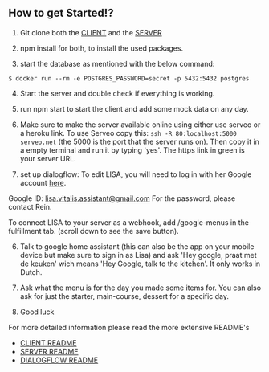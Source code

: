 ## How to get Started!?

1) Git clone both the [CLIENT](https://github.com/Official-Codaisseur-Graduate/lisa-client) and the [SERVER](https://github.com/Official-Codaisseur-Graduate/lisa-server)

2) npm install for both, to install the used packages.

3) start the database as mentioned with the below command:

`$ docker run --rm -e POSTGRES_PASSWORD=secret -p 5432:5432 postgres`

4) Start the server and double check if everything is working.

5) run npm start to start the client and add some mock data on any day.

6) Make sure to make the server available online using either use serveo or a heroku link. 
To use Serveo copy this: `ssh -R 80:localhost:5000 serveo.net` (the 5000 is the port that the server runs on). Then copy it in a empty terminal and run it by typing 'yes'. The https link in green is your server URL.

7) set up dialogflow: 
To edit LISA, you will need to log in with her Google account [here](https://dialogflow.cloud.google.com/#/agent/e4ee0583-d68d-4127-a8bd-49f3522ded28/intents).

Google ID: lisa.vitalis.assistant@gmail.com
For the password, please contact Rein.

To connect LISA to your server as a webhook, add <!your server URL!>/google-menus in the fulfillment tab.
(scroll down to see the save button).

6) Talk to google home assistant (this can also be the app on your mobile device but make sure to sign in as Lisa) and ask 'Hey google, praat met de keuken' wich means 'Hey Google, talk to the kitchen'. It only works in Dutch.

7) Ask what the menu is for the day you made some items for. You can also ask for just the starter, main-course, dessert for a specific day.

8) Good luck

For more detailed information please read the more extensive README's
- [CLIENT README](https://github.com/Official-Codaisseur-Graduate/lisa-client/blob/master/README.md)
- [SERVER README](https://github.com/Official-Codaisseur-Graduate/lisa-server/blob/master/readme.md)
- [DIALOGFLOW README](https://github.com/Official-Codaisseur-Graduate/lisa-server/blob/master/dialogflow-README/README.md)
